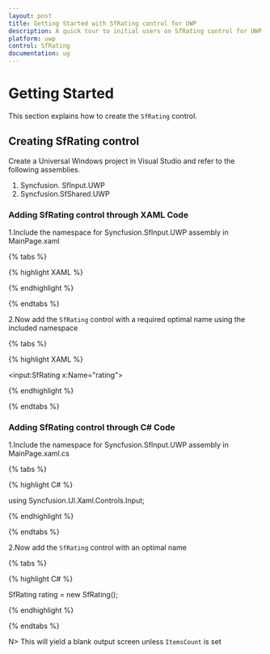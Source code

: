 ```yaml
---
layout: post
title: Getting Started with SfRating control for UWP
description: A quick tour to initial users on SfRating control for UWP
platform: uwp
control: SfRating
documentation: ug
---
```


# Getting Started

This section explains how to create the `SfRating` control.

## Creating SfRating control

Create a Universal Windows project in Visual Studio and refer to the following assemblies.

1. Syncfusion. SfInput.UWP
2. Syncfusion.SfShared.UWP

### Adding SfRating control through XAML Code


1.Include the namespace for Syncfusion.SfInput.UWP assembly in MainPage.xaml

{% tabs %}

{% highlight XAML %}

<Page xmlns="http://schemas.microsoft.com/winfx/2006/xaml/presentation"
xmlns:x="http://schemas.microsoft.com/winfx/2006/xaml"
xmlns:input="using:Syncfusion.UI.Xaml.Controls.Input">

{% endhighlight %}

{% endtabs %}


2.Now add the `SfRating` control with a required optimal name using the included namespace

{% tabs %}

{% highlight XAML %}

<input:SfRating x:Name="rating">

{% endhighlight %}

{% endtabs %}

### Adding SfRating control through C# Code

1.Include the namespace for Syncfusion.SfInput.UWP assembly in MainPage.xaml.cs

{% tabs %}

{% highlight C# %}

using Syncfusion.UI.Xaml.Controls.Input;

{% endhighlight %}

{% endtabs %}

2.Now add the `SfRating` control with an optimal name 

{% tabs %}

{% highlight C# %}

SfRating rating = new SfRating();

{% endhighlight %}

{% endtabs %}

N> This will yield a blank output screen unless `ItemsCount` is set


